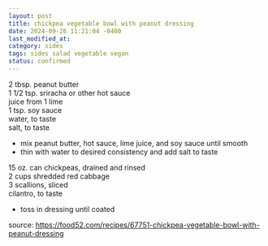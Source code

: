 ```yaml
---
layout: post
title: chickpea vegetable bowl with peanut dressing
date: 2024-09-26 11:21:04 -0400
last_modified_at: 
category: sides
tags: sides salad vegetable vegan
status: confirmed
---
```


2 tbsp. peanut butter  
1 1/2 tsp. sriracha or other hot sauce  
juice from 1 lime  
1 tsp. soy sauce  
water, to taste  
salt, to taste  
* mix peanut butter, hot sauce, lime juice, and soy sauce until smooth
* thin with water to desired consistency and add salt to taste

15 oz. can chickpeas, drained and rinsed  
2 cups shredded red cabbage  
3 scallions, sliced  
cilantro, to taste  
* toss in dressing until coated

source: <https://food52.com/recipes/67751-chickpea-vegetable-bowl-with-peanut-dressing>
